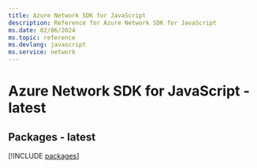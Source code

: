 ```yaml
---
title: Azure Network SDK for JavaScript
description: Reference for Azure Network SDK for JavaScript
ms.date: 02/06/2024
ms.topic: reference
ms.devlang: javascript
ms.service: network
---
```

# Azure Network SDK for JavaScript - latest
## Packages - latest
[!INCLUDE [packages](network-index.md)]